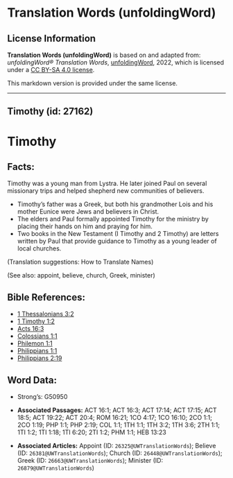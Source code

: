 # Translation Words (unfoldingWord)

## License Information

**Translation Words (unfoldingWord)** is based on and adapted from: _unfoldingWord® Translation Words_, [unfoldingWord](https://unfoldingword.org/utw), 2022, which is licensed under a [CC BY-SA 4.0 license](https://creativecommons.org/licenses/by-sa/4.0/legalcode.en).

This markdown version is provided under the same license.



--------------------------------

## Timothy (id: 27162)

Timothy
=======

Facts:
------

Timothy was a young man from Lystra. He later joined Paul on several missionary trips and helped shepherd new communities of believers.

* Timothy’s father was a Greek, but both his grandmother Lois and his mother Eunice were Jews and believers in Christ.
* The elders and Paul formally appointed Timothy for the ministry by placing their hands on him and praying for him.
* Two books in the New Testament (I Timothy and 2 Timothy) are letters written by Paul that provide guidance to Timothy as a young leader of local churches.

(Translation suggestions: How to Translate Names)

(See also: appoint, believe, church, Greek, minister)

Bible References:
-----------------

* [1 Thessalonians 3:2](https://ref.ly/1Thess3:2)
* [1 Timothy 1:2](https://ref.ly/1Tim1:2)
* [Acts 16:3](https://ref.ly/Acts16:3)
* [Colossians 1:1](https://ref.ly/Col1:1)
* [Philemon 1:1](https://ref.ly/Phlm1:1)
* [Philippians 1:1](https://ref.ly/Phil1:1)
* [Philippians 2:19](https://ref.ly/Phil2:19)

Word Data:
----------

* Strong’s: G50950

* **Associated Passages:** ACT 16:1; ACT 16:3; ACT 17:14; ACT 17:15; ACT 18:5; ACT 19:22; ACT 20:4; ROM 16:21; 1CO 4:17; 1CO 16:10; 2CO 1:1; 2CO 1:19; PHP 1:1; PHP 2:19; COL 1:1; 1TH 1:1; 1TH 3:2; 1TH 3:6; 2TH 1:1; 1TI 1:2; 1TI 1:18; 1TI 6:20; 2TI 1:2; PHM 1:1; HEB 13:23
* **Associated Articles:** Appoint (ID: `26325@UWTranslationWords`); Believe (ID: `26381@UWTranslationWords`); Church (ID: `26448@UWTranslationWords`); Greek (ID: `26663@UWTranslationWords`); Minister (ID: `26879@UWTranslationWords`)

